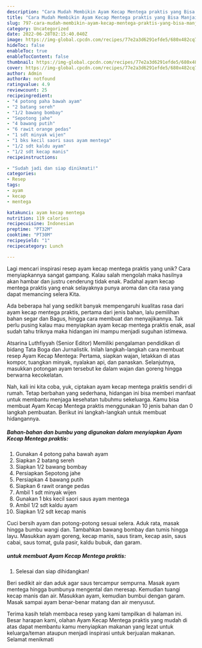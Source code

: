 ```yaml
---
description: "Cara Mudah Membikin Ayam Kecap Mentega praktis yang Bisa Manjain Lidah"
title: "Cara Mudah Membikin Ayam Kecap Mentega praktis yang Bisa Manjain Lidah"
slug: 797-cara-mudah-membikin-ayam-kecap-mentega-praktis-yang-bisa-manjain-lidah
category: Uncategorized
date: 2022-06-28T02:15:40.040Z
image: https://img-global.cpcdn.com/recipes/77e2a3d6291efde5/680x482cq70/ayam-kecap-mentega-praktis-foto-resep-utama.jpg
hideToc: false
enableToc: true
enableTocContent: false
thumbnail: https://img-global.cpcdn.com/recipes/77e2a3d6291efde5/680x482cq70/ayam-kecap-mentega-praktis-foto-resep-utama.jpg
cover: https://img-global.cpcdn.com/recipes/77e2a3d6291efde5/680x482cq70/ayam-kecap-mentega-praktis-foto-resep-utama.jpg
author: Admin
authorAv: notfound
ratingvalue: 4.9
reviewcount: 25
recipeingredient:
- "4 potong paha bawah ayam"
- "2 batang sereh"
- "1/2 bawang bombay"
- "Sepotong jahe"
- "4 bawang putih"
- "6 rawit orange pedas"
- "1 sdt minyak wijen"
- "1 bks kecil saori saus ayam mentega"
- "1/2 sdt kaldu ayam"
- "1/2 sdt kecap manis"
recipeinstructions:

- "Sudah jadi dan siap dinikmati!"
categories:
- Resep
tags:
- ayam
- kecap
- mentega

katakunci: ayam kecap mentega 
nutrition: 119 calories
recipecuisine: Indonesian
preptime: "PT32M"
cooktime: "PT30M"
recipeyield: "1"
recipecategory: Lunch

---
```





Lagi mencari inspirasi resep ayam kecap mentega praktis yang unik? Cara menyiapkannya sangat gampang. Kalau salah mengolah maka hasilnya akan hambar dan justru cenderung tidak enak. Padahal ayam kecap mentega praktis yang enak selayaknya punya aroma dan cita rasa yang dapat memancing selera Kita.





Ada beberapa hal yang sedikit banyak mempengaruhi kualitas rasa dari ayam kecap mentega praktis, pertama dari jenis bahan, lalu pemilihan bahan segar dan Bagus, hingga cara membuat dan menyajikannya. Tak perlu pusing kalau mau menyiapkan ayam kecap mentega praktis enak,      asal sudah tahu triknya maka hidangan ini mampu menjadi suguhan istimewa.














Atsarina Luthfiyyah (Senior Editor) Memiliki pengalaman pendidikan di bidang Tata Boga dan Jurnalistik. Inilah langkah-langkah cara membuat resep Ayam Kecap Mentega: Pertama, siapkan wajan, letakkan di atas kompor, tuangkan minyak, nyalakan api, dan panaskan. Selanjutnya, masukkan potongan ayam tersebut ke dalam wajan dan goreng hingga berwarna kecokelatan.






Nah, kali ini kita coba, yuk, ciptakan ayam kecap mentega praktis sendiri di rumah. Tetap berbahan yang sederhana, hidangan ini bisa memberi manfaat untuk membantu menjaga kesehatan tubuhmu sekeluarga. Kamu bisa membuat Ayam Kecap Mentega praktis menggunakan 10 jenis bahan dan 0 langkah pembuatan. Berikut ini langkah-langkah untuk membuat hidangannya.

<!--inarticleads1-->

##### Bahan-bahan dan bumbu yang digunakan dalam menyiapkan Ayam Kecap Mentega praktis:

1. Gunakan 4 potong paha bawah ayam
1. Siapkan 2 batang sereh
1. Siapkan 1/2 bawang bombay
1. Persiapkan Sepotong jahe
1. Persiapkan 4 bawang putih
1. Siapkan 6 rawit orange pedas
1. Ambil 1 sdt minyak wijen
1. Gunakan 1 bks kecil saori saus ayam mentega
1. Ambil 1/2 sdt kaldu ayam
1. Siapkan 1/2 sdt kecap manis


Cuci bersih ayam dan potong-potong sesuai selera. Aduk rata, masak hingga bumbu wangi dan. Tambahkan bawang bombay dan tumis hingga layu. Masukkan ayam goreng, kecap manis, saus tiram, kecap asin, saus cabai, saus tomat, gula pasir, kaldu bubuk, dan garam. 

<!--inarticleads2-->

#####  untuk membuat Ayam Kecap Mentega praktis:


1. Selesai dan siap dihidangkan!

Beri sedikit air dan aduk agar saus tercampur sempurna. Masak ayam mentega hingga bumbunya mengental dan meresap. Kemudian tuangi kecap manis dan air. Masukkan ayam, kemudian bumbui dengan garam. Masak sampai ayam benar-benar matang dan air menyusut. 

Terima kasih telah membaca resep yang kami tampilkan di halaman ini. Besar harapan kami, olahan Ayam Kecap Mentega praktis yang mudah di atas dapat membantu kamu menyiapkan makanan yang lezat untuk keluarga/teman ataupun menjadi inspirasi untuk berjualan makanan. Selamat menikmati
